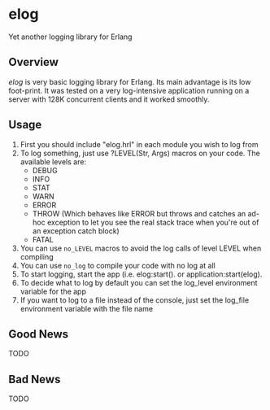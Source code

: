 # elog
Yet another logging library for Erlang

## Overview
*elog* is very basic logging library for Erlang.  Its main advantage is its low foot-print.
It was tested on a very log-intensive application running on a server with 128K concurrent clients and it worked smoothly.

## Usage
1. First you should include "elog.hrl" in each module you wish to log from
2. To log something, just use ?LEVEL(Str, Args) macros on your code. The available levels are:
    - DEBUG
    - INFO
    - STAT
    - WARN
    - ERROR
    - THROW (Which behaves like ERROR but throws and catches an ad-hoc exception to let you see the real stack trace when you're out of an exception catch block)
    - FATAL
3. You can use `no_LEVEL` macros to avoid the log calls of level LEVEL when compiling
4. You can use `no_log` to compile your code with no log at all
5. To start logging, start the app (i.e. elog:start(). or application:start(elog).
6. To decide what to log by default you can set the log_level environment variable for the app
7. If you want to log to a file instead of the console, just set the log_file environment variable with the file name

## Good News
TODO

## Bad News
TODO